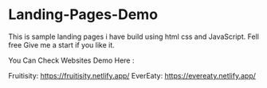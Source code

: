 # Landing-Pages-Demo
This is sample landing pages i have build using html css and JavaScript.  Fell free Give me a start if you like it.


You Can Check Websites Demo Here :



Fruitisity: https://fruitisity.netlify.app/
EverEaty: https://evereaty.netlify.app/
